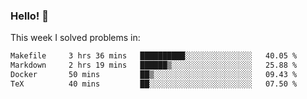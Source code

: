 ### Hello! 👋

This week I solved problems in:

<!--START_SECTION:waka-->

```txt
Makefile     3 hrs 36 mins   ██████████░░░░░░░░░░░░░░░   40.05 %
Markdown     2 hrs 19 mins   ██████▒░░░░░░░░░░░░░░░░░░   25.88 %
Docker       50 mins         ██▒░░░░░░░░░░░░░░░░░░░░░░   09.43 %
TeX          40 mins         ██░░░░░░░░░░░░░░░░░░░░░░░   07.50 %
```

<!--END_SECTION:waka-->
